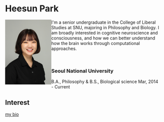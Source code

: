 # Heesun Park
<img align="left" width="150" src="heesun_img.JPG">
I'm a senior undergraduate in the College of Liberal Studies at SNU, majoring in Philosophy and Biology. I am broadly interested in cognitive neuroscience and consciousness, and how we can better understand how the brain works through computational approaches. 

&nbsp;
&nbsp;
&nbsp;
&nbsp;
&nbsp;
&nbsp;
&nbsp;
&nbsp;
&nbsp;
&nbsp;



### Seoul National University
B.A., Philosophy & B.S., Biological science Mar, 2014 - Current


## Interest



[my bio](./heesunbio.html)

